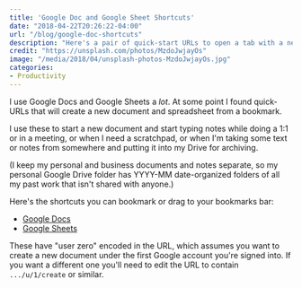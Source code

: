 ```yaml
---
title: 'Google Doc and Google Sheet Shortcuts'
date: "2018-04-22T20:26:22-04:00"
url: "/blog/google-doc-shortcuts"
description: "Here's a pair of quick-start URLs to open a tab with a new Google Doc or Google Sheet."
credit: "https://unsplash.com/photos/MzdoJwjayOs"
image: "/media/2018/04/unsplash-photos-MzdoJwjayOs.jpg"
categories:
- Productivity
---
```


I use Google Docs and Google Sheets a *lot*. At some point I found quick-URLs
that will create a new document and spreadsheet from a bookmark.

<!--more-->

I use these to start a new document and start typing notes while doing a 1:1 or
in a meeting, or when I need a scratchpad, or when I'm taking some text or notes
from somewhere and putting it into my Drive for archiving.

(I keep my personal and business documents and notes separate, so my personal
Google Drive folder has YYYY-MM date-organized folders of all my past work that
isn't shared with anyone.)

Here's the shortcuts you can bookmark or drag to your bookmarks bar:

* [Google Docs](https://docs.google.com/document/u/0/create)
* [Google Sheets](https://docs.google.com/spreadsheets/u/0/create)

These have "user zero" encoded in the URL, which assumes you want to create a
new document under the first Google account you're signed into. If you want a
different one you'll need to edit the URL to contain `.../u/1/create` or
similar.
